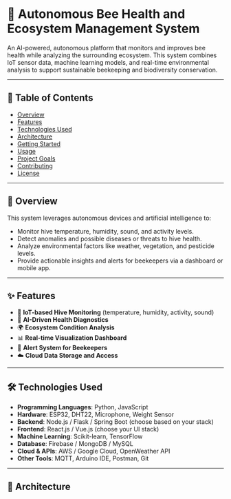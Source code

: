 # 🐝 Autonomous Bee Health and Ecosystem Management System

An AI-powered, autonomous platform that monitors and improves bee health while analyzing the surrounding ecosystem. This system combines IoT sensor data, machine learning models, and real-time environmental analysis to support sustainable beekeeping and biodiversity conservation.

---

## 📌 Table of Contents

- [Overview](#overview)
- [Features](#features)
- [Technologies Used](#technologies-used)
- [Architecture](#architecture)
- [Getting Started](#getting-started)
- [Usage](#usage)
- [Project Goals](#project-goals)
- [Contributing](#contributing)
- [License](#license)

---

## 🧠 Overview

This system leverages autonomous devices and artificial intelligence to:
- Monitor hive temperature, humidity, sound, and activity levels.
- Detect anomalies and possible diseases or threats to hive health.
- Analyze environmental factors like weather, vegetation, and pesticide levels.
- Provide actionable insights and alerts for beekeepers via a dashboard or mobile app.

---

## ✨ Features

- 📶 **IoT-based Hive Monitoring** (temperature, humidity, activity, sound)
- 🧬 **AI-Driven Health Diagnostics**
- 🌍 **Ecosystem Condition Analysis**
- 📊 **Real-time Visualization Dashboard**
- 🔔 **Alert System for Beekeepers**
- ☁️ **Cloud Data Storage and Access**

---

## 🛠️ Technologies Used

- **Programming Languages**: Python, JavaScript
- **Hardware**: ESP32, DHT22, Microphone, Weight Sensor
- **Backend**: Node.js / Flask / Spring Boot (choose based on your stack)
- **Frontend**: React.js / Vue.js (choose your UI stack)
- **Machine Learning**: Scikit-learn, TensorFlow
- **Database**: Firebase / MongoDB / MySQL
- **Cloud & APIs**: AWS / Google Cloud, OpenWeather API
- **Other Tools**: MQTT, Arduino IDE, Postman, Git

---

## 📐 Architecture

